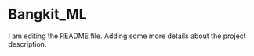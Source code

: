# Bangkit_ML

I am editing the README file. Adding some more details about the project description.
